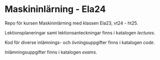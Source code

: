 # Maskininlärning - Ela24

Repo för kursen Maskininlärning med klassen Ela23, vt24 - ht25.

Lektionsplaneringar samt lektionsanteckningar finns i katalogen *lectures*.

Kod för diverse inlämnings- och övningsuppgifter finns i katalogen *code*.

Inlämningsuppgifter finns i katalogen *exams*.